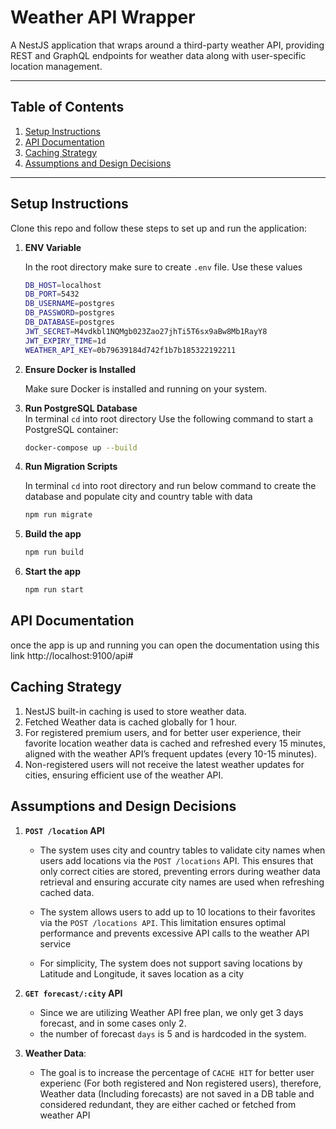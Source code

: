 # Weather API Wrapper

A NestJS application that wraps around a third-party weather API, providing REST and GraphQL endpoints for weather data along with user-specific location management.

---

## Table of Contents

1. [Setup Instructions](#setup-instructions)
2. [API Documentation](#api-documentation)
3. [Caching Strategy](#caching-strategy)
4. [Assumptions and Design Decisions](#assumptions-and-design-decisions)

---

## Setup Instructions

Clone this repo and follow these steps to set up and run the application:

1. **ENV Variable**

   In the root directory make sure to create `.env` file. Use these values

   ```bash
   DB_HOST=localhost
   DB_PORT=5432
   DB_USERNAME=postgres
   DB_PASSWORD=postgres
   DB_DATABASE=postgres
   JWT_SECRET=M4vdkbl1NQMgb023Zao27jhTi5T6sx9aBw8Mb1RayY8
   JWT_EXPIRY_TIME=1d
   WEATHER_API_KEY=0b79639184d742f1b7b185322192211
   ```

2. **Ensure Docker is Installed**

   Make sure Docker is installed and running on your system.

3. **Run PostgreSQL Database**  
   In terminal `cd` into root directory Use the following command to start a PostgreSQL container:
   ```bash
   docker-compose up --build
   ```
4. **Run Migration Scripts**

   In terminal `cd` into root directory and run below command to create the database and populate city and country table with data

   ```bash
   npm run migrate
   ```

5. **Build the app**

   ```bash
   npm run build
   ```

6. **Start the app**

   ```bash
   npm run start
   ```

## API Documentation

once the app is up and running you can open the documentation using this link http://localhost:9100/api#

## Caching Strategy

1. NestJS built-in caching is used to store weather data.
2. Fetched Weather data is cached globally for 1 hour.
3. For registered premium users, and for better user experience, their favorite location weather data is cached and refreshed every 15 minutes, aligned with the weather API’s frequent updates (every 10-15 minutes).
4. Non-registered users will not receive the latest weather updates for cities, ensuring efficient use of the weather API.

## Assumptions and Design Decisions

1. **`POST /location` API**

   - The system uses city and country tables to validate city names when users add locations via the `POST /locations` API. This ensures that only correct cities are stored, preventing errors during weather data retrieval and ensuring accurate city names are used when refreshing cached data.
   - The system allows users to add up to 10 locations to their favorites via the `POST /locations API`. This limitation ensures optimal performance and prevents excessive API calls to the weather API service

   - For simplicity, The system does not support saving locations by Latitude and Longitude, it saves location as a city

2. **`GET forecast/:city` API**

   - Since we are utilizing Weather API free plan, we only get 3 days forecast, and in some cases only 2.
   - the number of forecast `days` is 5 and is hardcoded in the system.

3. **Weather Data**:

   - The goal is to increase the percentage of `CACHE HIT` for better user experienc (For both registered and Non registered users), therefore, Weather data (Including forecasts) are not saved in a DB table and considered redundant, they are either cached or fetched from weather API
